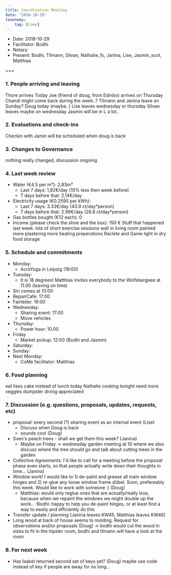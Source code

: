 ```yaml
---
title: Coordination Meeting
date: "2018-10-29"
taxonomy:
    tag: [come]
---
```


<!--
Hello facilitator/notary! Thank you for your services. Here is some advice for facilitating coordination meetings:
  - Prepare the meeting a bit beforehand (find out about evaluations, gas, electricity and water usages, waste collections, income, scheduled events). You can ask others to assist you.
  - Notify people 10 minutes before the meeting starts. (Watching the clock is not super fun, people will be grateful if you do it for them.)
  - Start at 10:00 sharp, or earlier if everyone is there. (Waiting is time-wasting, be a time-saver!)
  - If you don't want to take notes yourself ask someone else to take care of that. (This pad can easily be used to read from and write in simultaneously.)
  - Go through the ordered points in order, even if nothing has changed. (They are arranged to try and get the most relevant information to most people.)
  - Feel welcome to moderate conversation if off-topic or too detailed. (Are listeners interested? Are speakers satisfied? Can you identify a sub-group?)
  - Try to finish the meeting before 11:00. (There is always more to talk about and it's important for people to know that CoMes don't take forever.)
  - Leave the room once the meeting has ended. (This sends a clear signal to everyone else that they can also leave and get on with their day.)
  - Take care that the meeting minutes will be put to kanthaus.online. (If you don't know how to do it, ask someone to help you with it. But do it today!)
  - As soon as the minutes are online, empty the pad from all irrelevant things and get it ready for the next facilitator. (Only keep regular events such as CoMe, power hour, regular food pickups and such. Move the counter figures from 'last 7 days' to '7 days before that' and adjust the date to next week.)
  - Please indent list points with a double-space, not a tab-space: the pad has a bug when rendering markdown, adding extra lines. The resulting web-page looks spacey... not in a good way.
  - Have fun!
-->

- Date: 2018-10-29
- Facilitator: Bodhi
- Notary:
- Present: Bodhi, Tilmann, Silvan, Nathalie_fs, Janina, Lise, Jasmin_scot, Matthias

===

### 1. People arriving and leaving
Thore arrives Today
Joe (friend of doug, from Edinbo) arrives on Thursday
Chandi might come back during the week..?
Tilmann and Janina leave on Sunday?
Doug today (maybe..)
Lise leaves wednesday or thursday
Silvan leaves maybe on wednesday 
Jasmin will be in L a lot..

### 2. Evaluations and check-ins <!-- press the play button on https://gitlab.com/kanthaus/kanthaus-private/pipeline_schedules and it will print to #kanthaus-residence -->

Checkin with Jamin will be scheduled when doug is back

### 3. Changes to Governance

nothing really changed, discussion ongoing

### 4. Last week review
- Water (€4.5 per m³): 2,83m³
  - Last 7 days: 1,82€/day (15% less then week before)
  - 7 days before that: 2,14€/day
- Electricity usage (€0.2595 per kWh): <!-- See residency record output in #kanthaus-residence -->
  - Last 7 days: 3.33€/day (43.9 ct/day*person)
  - 7 days before that: 2.99€/day (26.8 ct/day*person)
- Gas bottles bought (€12 each): 0
- Income (please check the shoe and the box): 150 €
Stuff that happened last week:
lots of short exercise sessions
wall in living room painted
more plastering
more heating preperations
Raclete and Game
light in dry food storage


### 5. Schedule and commitments <!-- https://cloud.kanthaus.online/apps/calendar/ -->
- Monday:
  - AcroYoga in Leipzig (19:00)
- Tuesday:
  - It is 18 degrees! Matthias invites everybody to the Wolfsbergsee at 11.00 (leaving on time)
 - Siri comes at 13:00
  - RepairCafe: 17:00
  - Fairteiler: 19:00
- Wednesday:
  - Sharing event: 17:00 
  - Move vehicles
- Thursday:
  - Power hour: 10.00
- Friday
  - Market pickup: 12:00 (Bodhi and Jasmin)
- Saturday:
- Sunday: 
- Next Monday:
  - CoMe facilitator: Matthias

### 6. Food planning
eat lises cake instead of lunch today
Nathalie cooking tonight
need more veggies
dumpster diving appreciated

### 7. Discussion (e.g. questions, proposals, updates, requests, etc)
- proposal: every second (?) sharing event as an internal event (Lise)
  - Discuss when Doug is back
  - sounds cool (Doug)
- Sven's peach trees - shall we get them this week? (Janina)
  - Maybe on Friday
  -> wednesday garden meeting at 10 where we also discuss where the tree should go and talk about cutting trees in the garden
- Collective Agreements: I'd like to call for a meeting before the proposal phase even starts, so that people actually write down their thoughts in time... (Janina)
- Window work! I would like to 1) de-paint and grease all main window hinges and 2) re-glue any loose window frame dübel. Soon, prefereably this week. Would like to work with someone :) (Doug)
  - Matthias: would only reglue ones that are actually/really lose, because when we repaint the windows we might double up the work..
  -Bodhi: happy to help you de-paint hinges, or at least find a way to easily and efficiently do this
- Transfer update / planning (Janina leaves KW45, Matthias leaves KW46)
- Long wood at back of house seems to molding. Request for observations and/or proposals (Doug) -> bodhi would cut the wood in sizes to fit in the hipster room, bodhi and tilmann will have a look at the room


### 8. For next week
- Has Isabel returned second set of keys yet? (Doug) maybe use code instead of key if people are away for so long...




